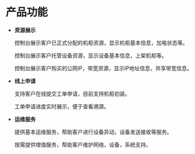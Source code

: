 # 产品功能
- **资源展示**<br />

    控制台展示客户已正式分配的机柜资源，显示机柜基本信息，加电状态等。

    控制台展示客户托管设备资源，显示设备基本信息，上架机柜等。
  
    控制台展示客户购买的公网IP，带宽资源，显示IP地址信息，共享带宽信息。

- **线上申请**

    支持客户在线提交工单申请，目前支持机柜初装。

    工单申请进度实时展示，便于查看溯源。
  
 - **运维服务**
 
    提供基本运维服务，帮助客户进行设备异动，设备发送接收等服务。

    按需提供增值服务，帮助客户维护网络，设备，系统支持。
